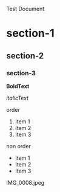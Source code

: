   Test Document 
 # section-1 
 
 ## section-2
 ### section-3 
**BoldText** 

_italicText_

order 
 1. Item 1
  2. Item 2
  3. Item 3

     
  non order
 - Item 1
 -  Item 2
  - Item 3 
    

 IMG_0008.jpeg
